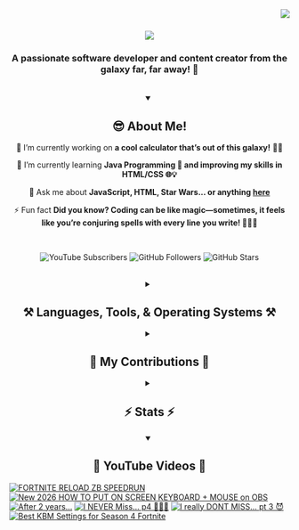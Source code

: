 <!-- Visitor Count -->
<img align="right" src="https://visitor-badge.laobi.icu/badge?page_id=VexlsGG.VexlsGG" />

<!-- Typing Text -->
<h1 align="center">
    <img src="https://readme-typing-svg.demolab.com/?font=Fira+Code&size=35&center=true&vCenter=true&width=500&height=70&duration=5000&lines=Hello+Fellow+Human!+👋;+I'm+VexlsGG!;" />
</h1>

<!-- Top Quick About Me -->
<h3 align="center">A passionate software developer and content creator from the galaxy far, far away! 🌌</h3>

<br/>

<!-- About Me Full -->
<details open>
    <summary align="center"><h2>😎 About Me!</h2></summary>
<div align="center">
 
 🔭 I’m currently working on **a cool calculator that’s out of this galaxy!** 🧮✨

 🌱 I’m currently learning **Java Programming 🤖 and improving my skills in HTML/CSS 🌐💡**

 💬 Ask me about **JavaScript, HTML, Star Wars... or anything [here](https://github.com/VexlsGG/VexlsGG/issues)**

 ⚡ Fun fact **Did you know? Coding can be like magic—sometimes, it feels like you’re conjuring spells with every line you write! 🧙‍♂️✨**

</div>
</details>

<br/>

<!-- Active Statistics (subs, follows, etc) -->
<p align="center">
  <a href="https://www.youtube.com/@VexlsGG" style="text-decoration: none;">
    <img alt="YouTube Subscribers" title="Subscribe to my YouTube channel" src="https://custom-icon-badges.demolab.com/youtube/channel/subscribers/UCASXY-WnRn7_tFLd9rprB8g?color=%23E05D44&label=SUBSCRIBE&logo=video&logoColor=white&style=for-the-badge&labelColor=CE4630"/>
  </a>
  <a href="https://github.com/VexlsGG" style="text-decoration: none;">
    <img alt="GitHub Followers" title="Follow me on GitHub" src="https://custom-icon-badges.demolab.com/github/followers/VexlsGG?color=236ad3&labelColor=1155ba&style=for-the-badge&logo=person-add&label=Follow&logoColor=white"/>
  </a>
  <a href="https://github.com/VexlsGG" style="text-decoration: none;">
    <img alt="GitHub Stars" title="Total stars on GitHub" src="https://custom-icon-badges.demolab.com/github/stars/VexlsGG?color=55960c&style=for-the-badge&labelColor=488207&logo=star"/>
  </a>
</p>

<br/>

<!-- Languages and Tools I use -->
<details>
    <summary align="center"><h2 align="center">⚒️ Languages, Tools, & Operating Systems ⚒️</h2></summary>
<br/>
<div align="center">
    <h2><bold><i>Languages</i></bold></h2>
    <img src="https://skillicons.dev/icons?i=javascript,html,css,vue,electron,react,python,nodejs,npm,swift"></img>
    <h2><bold><i>Tools</i></bold></h2>
    <img src="https://skillicons.dev/icons?i=figma,vscode,github,ps,ae,pr,blender,replit,unreal,gmail,notion"></img>
    <h2><bold><i>Operating Systems</i></bold></h2>
    <img src="https://skillicons.dev/icons?i=windows,apple"></img>

</div>

<br/>
</details>

<!-- Contributions -->
<details>
    <summary align="center"><h2>🐍 My Contributions 🐍</h2></summary>
<br>
<div align="center">
  <img alt="snake eating my contributions" src="https://github.com/vexlsgg/vexlsgg/blob/output/github-snake-dark.svg" />
</div>

<br/>
</details>

<!-- Stats -->
<details>
    <summary align="center"><h2>⚡ Stats ⚡</h2></summary>
<br>
<div align="center">
  <img width="390" src="https://github-readme-streak-stats.herokuapp.com/?user=VexlsGG&theme=radical&border_radius=10" alt="streak stats"/>
  <img width="390" src="https://github-readme-stats.vercel.app/api?username=VexlsGG&show_icons=true&theme=radical&border_radius=10" alt="readme stats" />
  <br/>
  <img width="325" align="center" src="https://github-readme-stats.vercel.app/api/top-langs/?username=VexlsGG&layout=compact&theme=radical&border_radius=10" alt="top langs" />
</div>
</details>

<!-- YouTube -->
<details open>
    <summary align="center"><h2>🎥 YouTube Videos 🎥</h2></summary>
    
<!-- BEGIN YOUTUBE-CARDS -->
[![FORTNITE RELOAD ZB SPEEDRUN](https://ytcards.demolab.com/?id=RDpWbiB_9wg&title=FORTNITE+RELOAD+ZB+SPEEDRUN&lang=en&timestamp=1759788350&background_color=%230d1117&title_color=%23ffffff&stats_color=%23dedede&max_title_lines=1&width=250&border_radius=5 "FORTNITE RELOAD ZB SPEEDRUN")](https://www.youtube.com/watch?v=RDpWbiB_9wg)
[![New 2026 HOW TO PUT ON SCREEN KEYBOARD + MOUSE on OBS](https://ytcards.demolab.com/?id=DDecLz7w8nU&title=New+2026+HOW+TO+PUT+ON+SCREEN+KEYBOARD+%2B+MOUSE+on+OBS&lang=en&timestamp=1758985232&background_color=%230d1117&title_color=%23ffffff&stats_color=%23dedede&max_title_lines=1&width=250&border_radius=5 "New 2026 HOW TO PUT ON SCREEN KEYBOARD + MOUSE on OBS")](https://www.youtube.com/watch?v=DDecLz7w8nU)
[![After 2 years...](https://ytcards.demolab.com/?id=whLhdMCi75U&title=After+2+years...&lang=en&timestamp=1758225648&background_color=%230d1117&title_color=%23ffffff&stats_color=%23dedede&max_title_lines=1&width=250&border_radius=5 "After 2 years...")](https://www.youtube.com/watch?v=whLhdMCi75U)
[![I NEVER Miss... p4 👀🤫🤐](https://ytcards.demolab.com/?id=YDKlo9Qe0Tc&title=I+NEVER+Miss...+p4+%F0%9F%91%80%F0%9F%A4%AB%F0%9F%A4%90&lang=en&timestamp=1757883911&background_color=%230d1117&title_color=%23ffffff&stats_color=%23dedede&max_title_lines=1&width=250&border_radius=5 "I NEVER Miss... p4 👀🤫🤐")](https://www.youtube.com/shorts/YDKlo9Qe0Tc)
[![I really DONT MISS... pt 3 😈](https://ytcards.demolab.com/?id=9NbKb-D5V4Q&title=I+really+DONT+MISS...+pt+3+%F0%9F%98%88&lang=en&timestamp=1756424386&background_color=%230d1117&title_color=%23ffffff&stats_color=%23dedede&max_title_lines=1&width=250&border_radius=5 "I really DONT MISS... pt 3 😈")](https://www.youtube.com/shorts/9NbKb-D5V4Q)
[![Best KBM Settings for Season 4 Fortnite](https://ytcards.demolab.com/?id=B49B9DO9pAk&title=Best+KBM+Settings+for+Season+4+Fortnite&lang=en&timestamp=1754679813&background_color=%230d1117&title_color=%23ffffff&stats_color=%23dedede&max_title_lines=1&width=250&border_radius=5 "Best KBM Settings for Season 4 Fortnite")](https://www.youtube.com/watch?v=B49B9DO9pAk)
<!-- END YOUTUBE-CARDS -->
</details>
